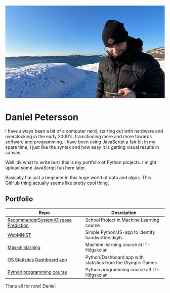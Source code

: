 ![header](IMG_0282.jpeg)

# Daniel Petersson

I have always been a bit of a computer nerd, starting out with hardware and overclocking in the early 2000's, transitioning more and more towards software and programming. I have been using JavaScript a fair bit in my spare time, I just like the syntax and how easy it is getting visual results in canvas.

Well idk what to write but I this is my portfolio of Python projects. I might upload some JavaScript fun here later. 

Basically I'm just a beginner in this huge world of data and algos. This GitHub thing actually seems like pretty cool thing.


## Portfolio
| Repo                                   | Description                                                  |
|----------------------------------------|--------------------------------------------------------------|
| [RecommenderSystem/Disease Prediction][mrs]| School Project in Machine Learning course               |
| [WebMNIST][webmnist]                   | Simple Python/JS-app to identify handwritten digits          |
| [Maskininlärning][masknirl]            | Machine learning course at IT-Högskolan                      |
| [OS Statistics Dashboard app][dash]    | Python/Dashboard app with statistics from the Olympic Games  |
| [Python programming course][py]        | Python programming course att IT-Högskolan                   |

[webmnist]: https://github.com/DanielPeterssonAI/WebMNIST
[masknirl]: https://github.com/DanielPeterssonAI/Maskininlarning-Daniel-Petersson
[dash]: https://github.com/DanielPeterssonAI/databeh-dash-Sami-Daniel
[py]: https://github.com/DanielPeterssonAI/python-programmering-Daniel-Petersson
[mrs]: https://github.com/DanielPeterssonAI/Maskininlarning-Daniel-Petersson/tree/main/lab

Thats all for now!
Daniel
